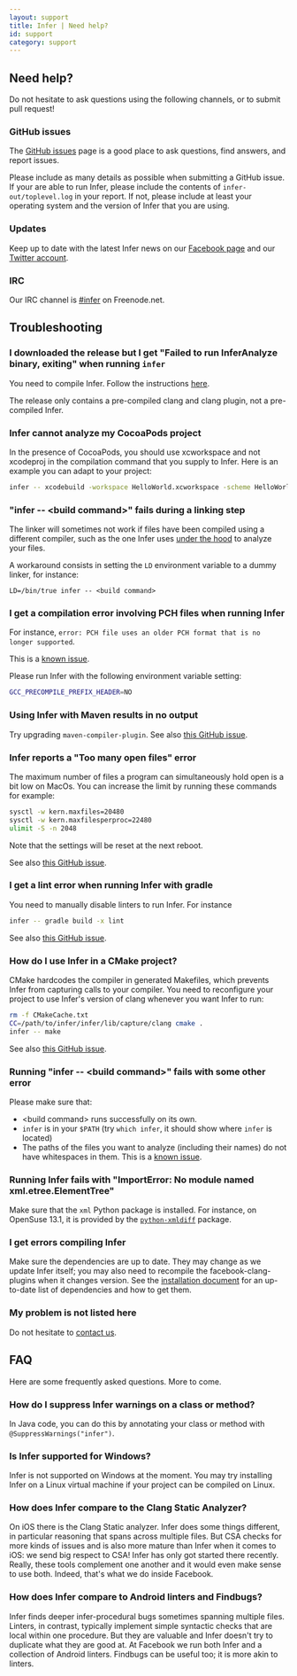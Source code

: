 ```yaml
---
layout: support
title: Infer | Need help?
id: support
category: support
---
```


## Need help?

Do not hesitate to ask questions using the following channels, or to
submit pull request!

### GitHub issues

The [GitHub issues](https://github.com/facebook/Infer/issues) page is
a good place to ask questions, find answers, and report issues.

Please include as many details as possible when submitting a GitHub
issue. If your are able to run Infer, please include the contents of
`infer-out/toplevel.log` in your report. If not, please include at
least your operating system and the version of Infer that you are
using.


### Updates

Keep up to date with the latest Infer news on our
[Facebook page](https://www.facebook.com/inferstaticanalyzer/)
and our [Twitter account](https://twitter.com/fbinfer).

### IRC

Our IRC channel is [#infer](irc://chat.freenode.net/infer) on
Freenode.net.


## Troubleshooting

### I downloaded the release but I get "Failed to run InferAnalyze binary, exiting" when running `infer`

You need to compile Infer. Follow the instructions [here](http://fbinfer.com/docs/getting-started.html).

The release only contains a pre-compiled clang and clang plugin, not a pre-compiled Infer.

### Infer cannot analyze my CocoaPods project

In the presence of CocoaPods, you should use xcworkspace and not
xcodeproj in the compilation command that you supply to Infer. Here is
an example you can adapt to your project:

```sh
infer -- xcodebuild -workspace HelloWorld.xcworkspace -scheme HelloWorld
```

### "infer -- \<build command\>" fails during a linking step

The linker will sometimes not work if files have been compiled using a
different compiler, such as the one Infer uses [under the
hood](/docs/infer-workflow.html) to analyze your files.

A workaround consists in setting the `LD` environment variable to a
dummy linker, for instance:

```
LD=/bin/true infer -- <build command>
```

### I get a compilation error involving PCH files when running Infer

For instance, `error: PCH file uses an older PCH format that is no longer supported`.

This is a [known issue](https://github.com/facebook/infer/issues/96).

Please run Infer with the following environment variable setting:

```sh
GCC_PRECOMPILE_PREFIX_HEADER=NO
```

### Using Infer with Maven results in no output

Try upgrading `maven-compiler-plugin`. See also [this GitHub issue](https://github.com/facebook/infer/issues/38).

### Infer reports a "Too many open files" error

The maximum number of files a program can simultaneously hold open is
a bit low on MacOs. You can increase the limit by running these
commands for example:

```sh
sysctl -w kern.maxfiles=20480
sysctl -w kern.maxfilesperproc=22480
ulimit -S -n 2048
```

Note that the settings will be reset at the next reboot.

See also [this GitHub issue](https://github.com/facebook/infer/issues/22).


### I get a lint error when running Infer with gradle

You need to manually disable linters to run Infer. For instance

```sh
infer -- gradle build -x lint
```

See also [this GitHub issue](https://github.com/facebook/infer/issues/58).

### How do I use Infer in a CMake project?

CMake hardcodes the compiler in generated Makefiles, which prevents
Infer from capturing calls to your compiler. You need to reconfigure
your project to use Infer's version of clang whenever you want Infer
to run:

```sh
rm -f CMakeCache.txt
CC=/path/to/infer/infer/lib/capture/clang cmake .
infer -- make
```

See also [this GitHub issue](https://github.com/facebook/infer/issues/25).

### Running "infer -- \<build command\>" fails with some other error

Please make sure that:

- \<build command\> runs successfully on its own.
- `infer` is in your `$PATH` (try `which infer`, it should show where `infer` is located)
- The paths of the files you want to analyze (including their names) do not have whitespaces in them. This is a [known issue](https://github.com/facebook/infer/issues/99).

### Running Infer fails with "ImportError: No module named xml.etree.ElementTree"

Make sure that the `xml` Python package is installed. For instance, on
OpenSuse 13.1, it is provided by the
[`python-xmldiff`](http://software.opensuse.org/download.html?project=XML&package=python-xmldiff)
package.

### I get errors compiling Infer

Make sure the dependencies are up to date. They may change as we
update Infer itself; you may also need to recompile the
facebook-clang-plugins when it changes version. See the [installation
document](https://github.com/facebook/infer/blob/master/INSTALL.md)
for an up-to-date list of dependencies and how to get them.

### My problem is not listed here

Do not hesitate to [contact us](support.html#need-help?).


## FAQ

Here are some frequently asked questions. More to come.

### How do I suppress Infer warnings on a class or method?
In Java code, you can do this by annotating your class or method with `@SuppressWarnings("infer")`.

### Is Infer supported for Windows?

Infer is not supported on Windows at the moment. You may try
installing Infer on a Linux virtual machine if your project can be
compiled on Linux.

### How does Infer compare to the Clang Static Analyzer?

On iOS there is the Clang Static analyzer. Infer does some things different, 
in particular reasoning that spans across multiple files. But CSA checks for 
more kinds of issues and is also more mature than Infer when it comes to iOS: 
we send big respect to CSA! Infer has only got started there recently. Really, 
these tools complement one another and it would even make sense to use both. 
Indeed, that's what we do inside Facebook.

### How does Infer compare to Android linters and Findbugs?

Infer finds deeper infer-procedural bugs sometimes spanning multiple files. 
Linters, in contrast, typically implement simple syntactic checks that are 
local within one procedure. But they are valuable and Infer doesn't try to 
duplicate what they are good at. At Facebook we run both Infer and a 
collection of Android linters. Findbugs can be useful too; it is more akin 
to linters.
